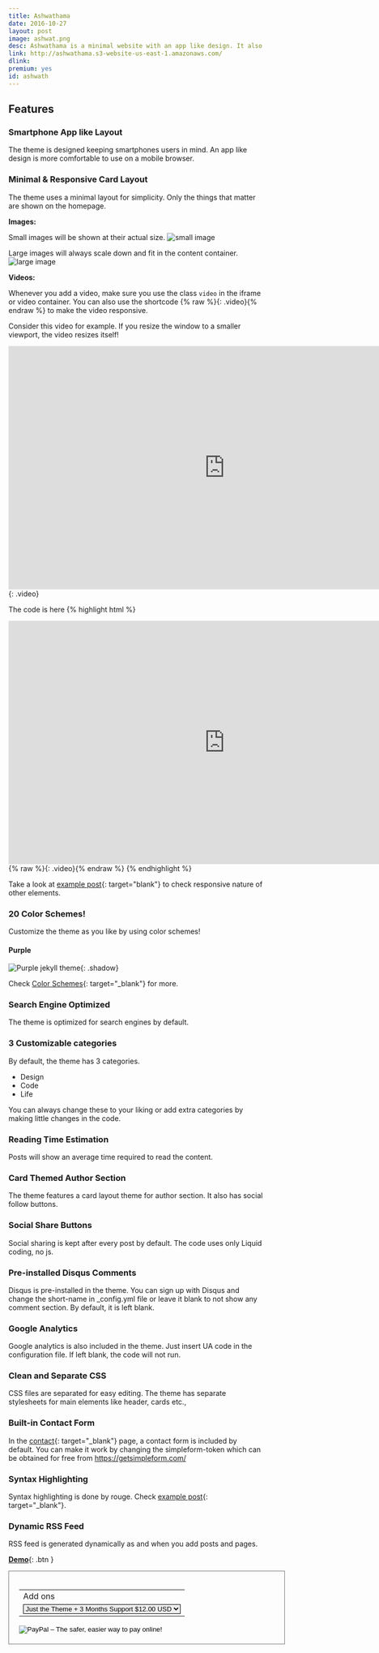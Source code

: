 ```yaml
---
title: Ashwathama
date: 2016-10-27
layout: post
image: ashwat.png
desc: Ashwathama is a minimal website with an app like design. It also features card layouts for website elements.
link: http://ashwathama.s3-website-us-east-1.amazonaws.com/
dlink: 
premium: yes
id: ashwath
---
```

## Features

### Smartphone App like Layout
The theme is designed keeping smartphones users in mind. An app like design is more comfortable to use on a mobile browser.  

### Minimal & Responsive Card Layout
The theme uses a minimal layout for simplicity. Only the things that matter are shown on the homepage. 

**Images:**

Small images will be shown at their actual size.
![small image]({{page.link}}images/ashwathama-1.jpg)


Large images will always scale down and fit in the content container.
![large image]({{page.link}}images/lost-1.jpg)

**Videos:**

Whenever you add a video, make sure you use the class ``video`` in the iframe or video container. You can also use the shortcode {% raw %}{: .video}{% endraw %} to make the video responsive.

Consider this video for example. If you resize the window to a smaller viewport, the video resizes itself!

<iframe width="854" height="480" src="https://www.youtube.com/embed/YE7VzlLtp-4" frameborder="0" allowfullscreen></iframe>
{: .video}

The code is here
{% highlight html %}
<iframe width="854" height="480" src="https://www.youtube.com/embed/YE7VzlLtp-4" frameborder="0" allowfullscreen></iframe>
{% raw %}{: .video}{% endraw %}
{% endhighlight %}

Take a look at [example post]({{page.link}}example/){: target="blank"} to check responsive nature of other elements.

### 20 Color Schemes!
Customize the theme as you like by using color schemes!

#### Purple

![Purple jekyll theme]({{page.link}}images/Purple.png){: .shadow}

Check [Color Schemes]({{page.link}}color-schemes/){: target="_blank"} for more.


### Search Engine Optimized
The theme is optimized for search engines by default.

### 3 Customizable categories
By default, the theme has 3 categories.

* Design
* Code
* Life

You can always change these to your liking or add extra categories by making little changes in the code.

### Reading Time Estimation
Posts will show an average time required to read the content. 


### Card Themed Author Section
The theme features a card layout theme for author section. It also has social follow buttons.

### Social Share Buttons
Social sharing is kept after every post by default. The code uses only Liquid coding, no js.

### Pre-installed Disqus Comments
Disqus is pre-installed in the theme. You can sign up with Disqus and change the short-name in _config.yml file or leave it blank to not show any comment section. By default, it is left blank.

### Google Analytics
Google analytics is also included in the theme. Just insert UA code in the configuration file. If left blank, the code will not run.

### Clean and Separate CSS
CSS files are separated for easy editing. The theme has separate stylesheets for main elements like header, cards etc.,

### Built-in Contact Form
In the [contact]({{page.link}}contact/){: target="_blank"} page, a contact form is included by default. You can make it work by changing the simpleform-token which can be obtained for free from https://getsimpleform.com/

### Syntax Highlighting
Syntax highlighting is done by rouge. Check [example post]({{page.link}}example/){: target="_blank"}.

### Dynamic RSS Feed
RSS feed is generated dynamically as and when you add posts and pages.


<style>.shadow{
    box-shadow: 2px 2px 5px #aaa;
    border-radius: 0;
}</style>

[**Demo**]({{page.link}}){: .btn }

<form style="width: 100%;border:1px solid #777;padding: 20px;display:inline-block;margin-bottom:1em;" action="https://www.paypal.com/cgi-bin/webscr" method="post" target="_top">
<input type="hidden" name="cmd" value="_s-xclick">
<input type="hidden" name="hosted_button_id" value="6ETS5UPR3XHEJ">
<table>
<tr><td><input type="hidden" name="on0" value="Add ons">Add ons</td></tr><tr><td><select style="border: 1px solid;" name="os0">
	<option value="Just the theme + 3 months support">Just the Theme + 3 Months Support $12.00 USD</option>
	<option value="Initial installation Guide">Initial Installation Guide $18.00 USD</option>
	<option value="Extended 12 months support">Extended 12 Months Support $25.00 USD</option>
</select> </td></tr>
</table>
<input type="hidden" name="currency_code" value="USD">
<input type="image" src="https://www.paypalobjects.com/en_GB/i/btn/btn_buynowCC_LG.gif" border="0" name="submit" alt="PayPal – The safer, easier way to pay online!">
<img alt="" border="0" src="https://www.paypalobjects.com/en_GB/i/scr/pixel.gif" width="1" height="1">
</form>
